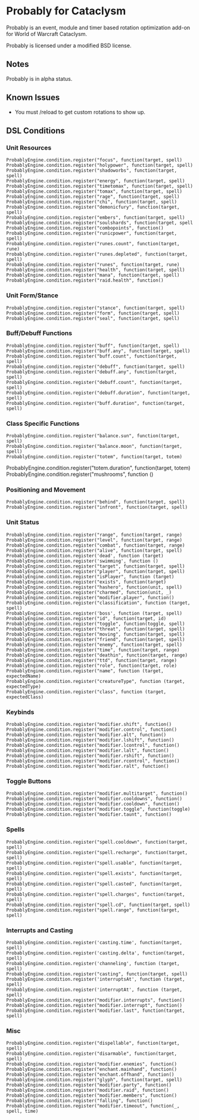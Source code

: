 # Probably for Cataclysm
Probably is an event, module and timer based rotation optimization add-on for World of Warcraft Cataclysm.

Probably is licensed under a modified BSD license.

## Notes
Probably is in alpha status. 

## Known Issues
- You must /reload to get custom rotations to show up.

## DSL Conditions

### Unit Resources
	ProbablyEngine.condition.register("focus", function(target, spell)
	ProbablyEngine.condition.register("holypower", function(target, spell)
	ProbablyEngine.condition.register("shadoworbs", function(target, spell)
	ProbablyEngine.condition.register("energy", function(target, spell)
	ProbablyEngine.condition.register("timetomax", function(target, spell)
	ProbablyEngine.condition.register("tomax", function(target, spell)
	ProbablyEngine.condition.register("rage", function(target, spell)
	ProbablyEngine.condition.register("chi", function(target, spell)
	ProbablyEngine.condition.register("demonicfury", function(target, spell)
	ProbablyEngine.condition.register("embers", function(target, spell)
	ProbablyEngine.condition.register("soulshards", function(target, spell
	ProbablyEngine.condition.register("combopoints", function()
	ProbablyEngine.condition.register("runicpower", function(target, spell)
	ProbablyEngine.condition.register("runes.count", function(target, rune)
	ProbablyEngine.condition.register("runes.depleted", function(target, spell)
	ProbablyEngine.condition.register("runes", function(target, rune)
	ProbablyEngine.condition.register("health", function(target, spell)
	ProbablyEngine.condition.register("mana", function(target, spell)
	ProbablyEngine.condition.register("raid.health", function()
	
### Unit Form/Stance
	ProbablyEngine.condition.register("stance", function(target, spell)
	ProbablyEngine.condition.register("form", function(target, spell)
	ProbablyEngine.condition.register("seal", function(target, spell)

### Buff/Debuff Functions
	ProbablyEngine.condition.register("buff", function(target, spell)
	ProbablyEngine.condition.register("buff.any", function(target, spell)
	ProbablyEngine.condition.register("buff.count", function(target, spell)
	ProbablyEngine.condition.register("debuff", function(target, spell)
	ProbablyEngine.condition.register("debuff.any", function(target, spell)
	ProbablyEngine.condition.register("debuff.count", function(target, spell)
	ProbablyEngine.condition.register("debuff.duration", function(target, spell)
	ProbablyEngine.condition.register("buff.duration", function(target, spell)

### Class Specific Functions
	ProbablyEngine.condition.register("balance.sun", function(target, spell)
	ProbablyEngine.condition.register("balance.moon", function(target, spell)
	ProbablyEngine.condition.register("totem", function(target, totem)
ProbablyEngine.condition.register("totem.duration", function(target, totem)
ProbablyEngine.condition.register("mushrooms", function ()

### Positioning and Movement
	ProbablyEngine.condition.register("behind", function(target, spell)
	ProbablyEngine.condition.register("infront", function(target, spell)

### Unit Status
	ProbablyEngine.condition.register("range", function(target, range)
	ProbablyEngine.condition.register("level", function(target, range)
	ProbablyEngine.condition.register("combat", function(target, range)
	ProbablyEngine.condition.register("alive", function(target, spell)
	ProbablyEngine.condition.register('dead', function (target)
	ProbablyEngine.condition.register('swimming', function ()
	ProbablyEngine.condition.register("target", function(target, spell)
	ProbablyEngine.condition.register("player", function(target, spell)
	ProbablyEngine.condition.register("isPlayer", function (target)
	ProbablyEngine.condition.register("exists", function(target)
	ProbablyEngine.condition.register("hashero", function(unit, spell)
	ProbablyEngine.condition.register("charmed", function(unit, _)
	ProbablyEngine.condition.register("modifier.player", function()
	ProbablyEngine.condition.register("classification", function (target, spell)
	ProbablyEngine.condition.register('boss', function (target, spell)
	ProbablyEngine.condition.register("id", function(target, id)
	ProbablyEngine.condition.register("toggle", function(toggle, spell)
	ProbablyEngine.condition.register("threat", function(target, spell)
	ProbablyEngine.condition.register("moving", function(target, spell)
	ProbablyEngine.condition.register("friend", function(target, spell)
	ProbablyEngine.condition.register("enemy", function(target, spell)
	ProbablyEngine.condition.register("time", function(target, range)
	ProbablyEngine.condition.register("deathin", function(target, range)
	ProbablyEngine.condition.register("ttd", function(target, range)
	ProbablyEngine.condition.register("role", function(target, role)
	ProbablyEngine.condition.register("name", function (target, expectedName)
	ProbablyEngine.condition.register("creatureType", function (target, expectedType)
	ProbablyEngine.condition.register("class", function (target, expectedClass)
	
### Keybinds
	ProbablyEngine.condition.register("modifier.shift", function()
	ProbablyEngine.condition.register("modifier.control", function()
	ProbablyEngine.condition.register("modifier.alt", function()
	ProbablyEngine.condition.register("modifier.lshift", function()
	ProbablyEngine.condition.register("modifier.lcontrol", function()
	ProbablyEngine.condition.register("modifier.lalt", function()
	ProbablyEngine.condition.register("modifier.rshift", function()
	ProbablyEngine.condition.register("modifier.rcontrol", function()
	ProbablyEngine.condition.register("modifier.ralt", function()

### Toggle Buttons
	ProbablyEngine.condition.register("modifier.multitarget", function()
	ProbablyEngine.condition.register("modifier.cooldowns", function()
	ProbablyEngine.condition.register("modifier.cooldown", function()
	ProbablyEngine.condition.register("modifier.toggle", function(toggle)
	ProbablyEngine.condition.register("modifier.taunt", function()

### Spells
	ProbablyEngine.condition.register("spell.cooldown", function(target, spell)
	ProbablyEngine.condition.register("spell.recharge", function(target, spell)
	ProbablyEngine.condition.register("spell.usable", function(target, spell)
	ProbablyEngine.condition.register("spell.exists", function(target, spell)
	ProbablyEngine.condition.register("spell.casted", function(target, spell)
	ProbablyEngine.condition.register("spell.charges", function(target, spell)
	ProbablyEngine.condition.register("spell.cd", function(target, spell)
	ProbablyEngine.condition.register("spell.range", function(target, spell)
	
### Interrupts and Casting
	ProbablyEngine.condition.register('casting.time', function(target, spell)
	ProbablyEngine.condition.register('casting.delta', function(target, spell)
	ProbablyEngine.condition.register('channeling', function (target, spell)
	ProbablyEngine.condition.register("casting", function(target, spell)
	ProbablyEngine.condition.register('interruptsAt', function (target, spell)
	ProbablyEngine.condition.register('interruptAt', function (target, spell)
	ProbablyEngine.condition.register("modifier.interrupts", function()
	ProbablyEngine.condition.register("modifier.interrupt", function()
	ProbablyEngine.condition.register("modifier.last", function(target, spell)
	
### Misc
	ProbablyEngine.condition.register("dispellable", function(target, spell)
	ProbablyEngine.condition.register("disarmable", function(target, spell)
	ProbablyEngine.condition.register("modifier.enemies", function()
	ProbablyEngine.condition.register("enchant.mainhand", function()
	ProbablyEngine.condition.register("enchant.offhand", function()
	ProbablyEngine.condition.register("glyph", function(target, spell)
	ProbablyEngine.condition.register("modifier.party", function()
	ProbablyEngine.condition.register("modifier.raid", function()
	ProbablyEngine.condition.register("modifier.members", function()
	ProbablyEngine.condition.register("falling", function()
	ProbablyEngine.condition.register("modifier.timeout", function(_, spell, time)

